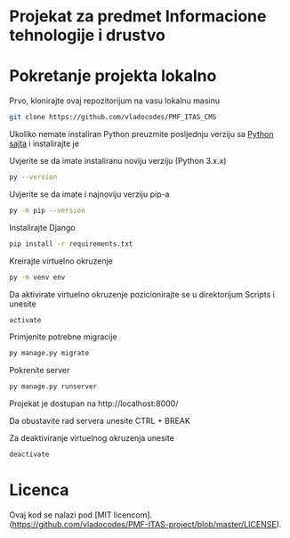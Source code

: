 # Projekat za predmet Informacione tehnologije i drustvo


# Pokretanje projekta lokalno

Prvo, klonirajte ovaj repozitorijum na vasu lokalnu masinu

```bash
git clone https://github.com/vladocodes/PMF_ITAS_CMS
```

Ukoliko nemate instaliran Python preuzmite posljednju verziju sa [Python sajta](https://www.python.org/downloads/windows/) i instalirajte je

Uvjerite se da imate instaliranu noviju verziju (Python 3.x.x)

```bash
py --version
```

Uvjerite se da imate i najnoviju verziju pip-a

```bash
py -m pip --version
```

Instalirajte Django

```bash
pip install -r requirements.txt
```

Kreirajte virtuelno okruzenje

```bash
py -m venv env
```

Da aktivirate virtuelno okruzenje pozicionirajte se u direktorijum Scripts i unesite 
```bash
activate
```

Primjenite potrebne migracije

```bash
py manage.py migrate
```

Pokrenite server

```bash
py manage.py runserver
```

Projekat je dostupan na http://localhost:8000/

Da obustavite rad servera unesite CTRL + BREAK

Za deaktiviranje virtuelnog okruzenja unesite

```bash
deactivate
```

# Licenca
Ovaj kod se nalazi pod [MIT licencom].(https://github.com/vladocodes/PMF-ITAS-project/blob/master/LICENSE).  
